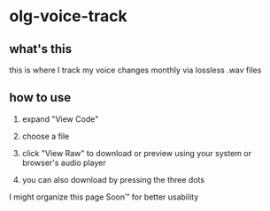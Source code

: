 # olg-voice-track

## what's this
this is where I track my voice changes monthly via lossless .wav files

## how to use
1. expand "View Code"

2. choose a file

3. click "View Raw" to download or preview using your system or browser's audio player

4. you can also download by pressing the three dots

I might organize this page Soon™️ for better usability
